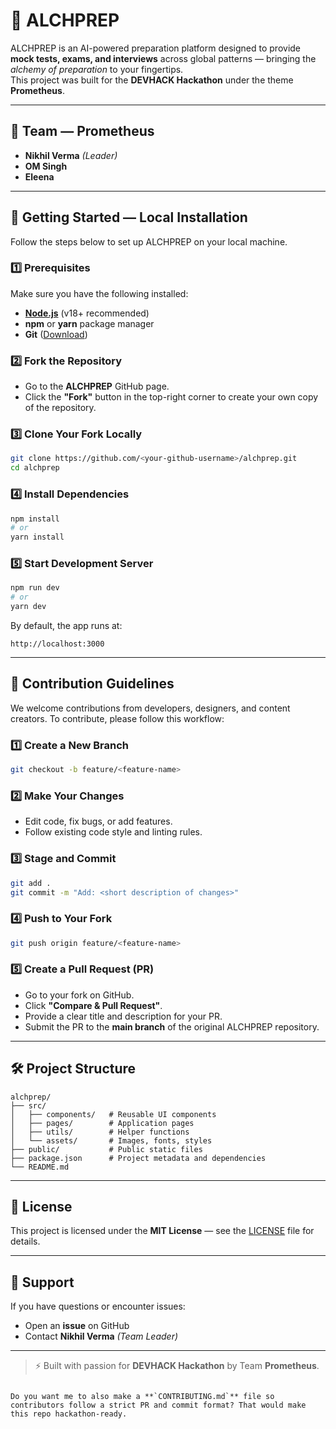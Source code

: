  
# 🧪 ALCHPREP

ALCHPREP is an AI-powered preparation platform designed to provide **mock tests, exams, and interviews** across global patterns — bringing the *alchemy of preparation* to your fingertips.  
This project was built for the **DEVHACK Hackathon** under the theme **Prometheus**.

---

## 👥 Team — Prometheus
- **Nikhil Verma** *(Leader)*
- **OM Singh**
- **Eleena**

---

## 🚀 Getting Started — Local Installation

Follow the steps below to set up ALCHPREP on your local machine.

### 1️⃣ Prerequisites
Make sure you have the following installed:
- **[Node.js](https://nodejs.org/en/)** (v18+ recommended)
- **npm** or **yarn** package manager
- **Git** ([Download](https://git-scm.com/))

### 2️⃣ Fork the Repository
- Go to the **ALCHPREP** GitHub page.
- Click the **"Fork"** button in the top-right corner to create your own copy of the repository.

### 3️⃣ Clone Your Fork Locally
```bash
git clone https://github.com/<your-github-username>/alchprep.git
cd alchprep
````

### 4️⃣ Install Dependencies

```bash
npm install
# or
yarn install
```

### 5️⃣ Start Development Server

```bash
npm run dev
# or
yarn dev
```

By default, the app runs at:

```
http://localhost:3000
```

---

## 📜 Contribution Guidelines

We welcome contributions from developers, designers, and content creators.
To contribute, please follow this workflow:

### 1️⃣ Create a New Branch

```bash
git checkout -b feature/<feature-name>
```

### 2️⃣ Make Your Changes

* Edit code, fix bugs, or add features.
* Follow existing code style and linting rules.

### 3️⃣ Stage and Commit

```bash
git add .
git commit -m "Add: <short description of changes>"
```

### 4️⃣ Push to Your Fork

```bash
git push origin feature/<feature-name>
```

### 5️⃣ Create a Pull Request (PR)

* Go to your fork on GitHub.
* Click **"Compare & Pull Request"**.
* Provide a clear title and description for your PR.
* Submit the PR to the **main branch** of the original ALCHPREP repository.

---

## 🛠 Project Structure

```plaintext
alchprep/
├── src/
│   ├── components/   # Reusable UI components
│   ├── pages/        # Application pages
│   ├── utils/        # Helper functions
│   └── assets/       # Images, fonts, styles
├── public/           # Public static files
├── package.json      # Project metadata and dependencies
└── README.md
```

---

## 🧾 License

This project is licensed under the **MIT License** — see the [LICENSE](LICENSE) file for details.

---

## 💬 Support

If you have questions or encounter issues:

* Open an **issue** on GitHub
* Contact **Nikhil Verma** *(Team Leader)*

---

> ⚡ Built with passion for **DEVHACK Hackathon** by Team **Prometheus**.

```

Do you want me to also make a **`CONTRIBUTING.md`** file so contributors follow a strict PR and commit format? That would make this repo hackathon-ready.
```
